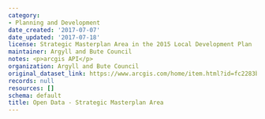 ```yaml
---
category:
- Planning and Development
date_created: '2017-07-07'
date_updated: '2017-07-18'
license: Strategic Masterplan Area in the 2015 Local Development Plan
maintainer: Argyll and Bute Council
notes: <p>arcgis API</p>
organization: Argyll and Bute Council
original_dataset_link: https://www.arcgis.com/home/item.html?id=fc2283b70f5f46eb8662698917abc2a5
records: null
resources: []
schema: default
title: Open Data - Strategic Masterplan Area
---
```

